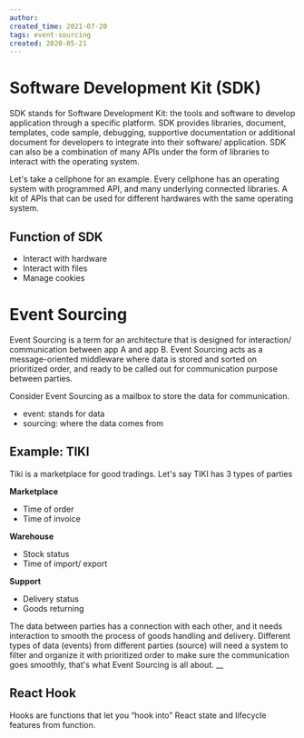 ```yaml
---
author: 
created_time: 2021-07-20
tags: event-sourcing
created: 2020-05-21
---
```


# Software Development Kit (SDK)

SDK stands for Software Development Kit: the tools and software to develop application through a specific platform. SDK provides libraries, document, templates, code sample, debugging, supportive documentation or additional document for developers to integrate into their software/ application. SDK can also be a combination of many APIs under the form of libraries to interact with the operating system.

Let's take a cellphone for an example. Every cellphone has an operating system with programmed API, and many underlying connected libraries. A kit of APIs that can be used for different hardwares with the same operating system.

## Function of SDK

* Interact with hardware
* Interact with files
* Manage cookies

# Event Sourcing

Event Sourcing is a term for an architecture that is designed for interaction/ communication between app A and app B. Event Sourcing acts as a message-oriented middleware where data is stored and sorted on prioritized order, and ready to be called out for communication purpose between parties.

Consider Event Sourcing as a mailbox to store the data for communication.

* event: stands for data
* sourcing: where the data comes from

## Example: TIKI

Tiki is a marketplace for good tradings. Let's say TIKI has 3 types of parties

**Marketplace**

* Time of order
* Time of invoice

**Warehouse**

* Stock status
* Time of import/ export

**Support**

* Delivery status
* Goods returning

The data between parties has a connection with each other, and it needs interaction to smooth the process of goods handling and delivery. Different types of data (events) from different parties (source) will need a system to filter and organize it with prioritized order to make sure the communication goes smoothly, that's what Event Sourcing is all about. __

## React Hook

Hooks are functions that let you “hook into” React state and lifecycle features from function.
